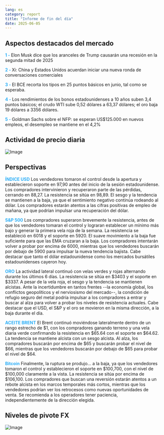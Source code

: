 ```yaml
---
lang: es
category: report
title: "Informe de fin del día"
date: 2025-06-05
---
```



<h2>Aspectos destacados del mercado</h2>
<strong style="color: #2caef7;">1 - </strong> Elon Musk dice que los aranceles de Trump causarán una recesión en la segunda mitad de 2025

<strong style="color: #2caef7;">2 - </strong> Xi: China y Estados Unidos acuerdan iniciar una nueva ronda de conversaciones comerciales

<strong style="color: #2caef7;">3 - </strong> El BCE recorta los tipos en 25 puntos básicos en junio, tal como se esperaba.

<strong style="color: #2caef7;">4 - </strong> Los rendimientos de los bonos estadounidenses a 10 años suben 3,4 puntos básicos; el crudo WTI sube 0,52 dólares a 63,37 dólares; el oro baja 19 dólares a 3356 dólares.

<strong style="color: #2caef7;">5 - </strong> Goldman Sachs sobre el NFP: se esperan US$125.000 en nuevos empleos, el desempleo se mantiene en el 4,2%



<h2>Actividad de precio diaria</h2>
<img src="https://markleighedu.github.io/img/Jun-2025/05-Jun-2025/price.jpg" alt="Image"/>

<h2>Perspectivas</h2>
<strong style="color: #2caef7;">ÍNDICE USD</strong> Los vendedores tomaron el control desde la apertura y establecieron soporte en 97,90 antes del inicio de la sesión estadounidense. Los compradores intervinieron y recuperaron parte de las pérdidas, cerrando en 88,27. La resistencia se sitúa en 98,89. El sesgo y la tendencia se mantienen a la baja, ya que el sentimiento negativo continúa rodeando al dólar. Los compradores estarán atentos a las cifras positivas de empleo de mañana, ya que podrían impulsar una recuperación del dólar.

<strong style="color: #2caef7;">S&P 500</strong> Los compradores superaron brevemente la resistencia, antes de que los vendedores tomaran el control y lograran establecer un mínimo más bajo y generar la primera vela roja de la semana. La resistencia se estableció en 6018 y el soporte en 5920. El suave movimiento a la baja fue suficiente para que las EMA cruzaran a la baja. Los compradores intentarán volver a probar por encima de 6000, mientras que los vendedores buscarán por debajo de 5900 para impulsar la nueva tendencia bajista. Cabe destacar que tanto el dólar estadounidense como los mercados bursátiles estadounidenses cayeron hoy.

<strong style="color: #2caef7;">ORO</strong> La actividad lateral continuó con velas verdes y rojas alternando durante los últimos 6 días. La resistencia se sitúa en $3403 y el soporte en $3337. A pesar de la vela roja, el sesgo y la tendencia se mantienen alcistas. Ante la incertidumbre en tantos frentes --la economía global, los conflictos geopolíticos y el nerviosismo del mercado--, la condición de refugio seguro del metal podría impulsar a los compradores a entrar y buscar al alza para volver a probar los niveles de resistencia actuales. Cabe destacar que el USD, el S&P y el oro se movieron en la misma dirección, a la baja durante el día.

<strong style="color: #2caef7;">ACEITE BRENT</strong> El Brent continuó moviéndose lateralmente dentro de un rango estrecho de $1, con los compradores ganando terreno y una vela diaria verde confirmando la resistencia en $65.64 con el soporte en $64.62. La tendencia se mantiene alcista con un sesgo alcista. Al alza, los compradores buscarán por encima de $65 y buscarán probar el nivel de $66, mientras que los vendedores buscarán por debajo de $65 para probar el nivel de $64.

<strong style="color: #2caef7;">Bitcoin</strong> Finalmente, la ruptura se produjo… a la baja, ya que los vendedores tomaron el control y establecieron el soporte en $100,700, con el nivel de $100,000 claramente a la vista. La resistencia se sitúa por encima de $106,100. Los compradores que buscan una reversión estarán atentos a un rebote alcista en los marcos temporales más cortos, mientras que los vendedores podrían ver los retrocesos como nuevas oportunidades de venta. Se recomienda a los operadores tener paciencia, independientemente de la dirección elegida.



<h2>Niveles de pivote FX</h2>
<img src="https://markleighedu.github.io/img/Jun-2025/05-Jun-2025/pivot.jpg" alt="Image"/>
